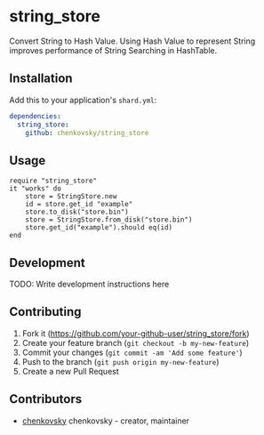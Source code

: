 # string_store

Convert String to Hash Value. Using Hash Value to represent String improves performance of String Searching in HashTable.

## Installation

Add this to your application's `shard.yml`:

```yaml
dependencies:
  string_store:
    github: chenkovsky/string_store
```

## Usage

```crystal
require "string_store"
it "works" do
    store = StringStore.new
    id = store.get_id "example"
    store.to_disk("store.bin")
    store = StringStore.from_disk("store.bin")
    store.get_id("example").should eq(id)
end
```


## Development

TODO: Write development instructions here

## Contributing

1. Fork it (<https://github.com/your-github-user/string_store/fork>)
2. Create your feature branch (`git checkout -b my-new-feature`)
3. Commit your changes (`git commit -am 'Add some feature'`)
4. Push to the branch (`git push origin my-new-feature`)
5. Create a new Pull Request

## Contributors

- [chenkovsky](https://github.com/chenkovsky) chenkovsky - creator, maintainer
